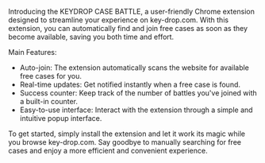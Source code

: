 Introducing the KEYDROP CASE BATTLE, a user-friendly Chrome extension designed to streamline your experience on key-drop.com. With this extension, you can automatically find and join free cases as soon as they become available, saving you both time and effort.

Main Features:
- Auto-join: The extension automatically scans the website for available free cases for you.
- Real-time updates: Get notified instantly when a free case is found.
- Success counter: Keep track of the number of battles you've joined with a built-in counter.
- Easy-to-use interface: Interact with the extension through a simple and intuitive popup interface.

To get started, simply install the extension and let it work its magic while you browse key-drop.com. Say goodbye to manually searching for free cases and enjoy a more efficient and convenient experience.
